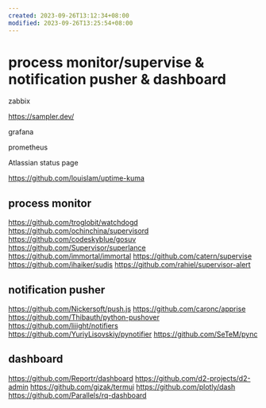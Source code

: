 ```yaml
---
created: 2023-09-26T13:12:34+08:00
modified: 2023-09-26T13:25:54+08:00
---
```


# process monitor/supervise & notification pusher & dashboard

zabbix

https://sampler.dev/

grafana

prometheus

Atlassian status page

https://github.com/louislam/uptime-kuma

## process monitor

https://github.com/troglobit/watchdogd
https://github.com/ochinchina/supervisord
https://github.com/codeskyblue/gosuv
https://github.com/Supervisor/superlance
https://github.com/immortal/immortal
https://github.com/catern/supervise
https://github.com/ihaiker/sudis
https://github.com/rahiel/supervisor-alert

## notification pusher

https://github.com/Nickersoft/push.js
https://github.com/caronc/apprise
https://github.com/Thibauth/python-pushover
https://github.com/liiight/notifiers
https://github.com/YuriyLisovskiy/pynotifier
https://github.com/SeTeM/pync

## dashboard

https://github.com/Reportr/dashboard
https://github.com/d2-projects/d2-admin
https://github.com/gizak/termui
https://github.com/plotly/dash
https://github.com/Parallels/rq-dashboard
